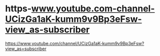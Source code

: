 # https-www.youtube.com-channel-UCizGa1aK-kumm9v9Bp3eFsw-view_as-subscriber
https://www.youtube.com/channel/UCizGa1aK-kumm9v9Bp3eFsw?view_as=subscriber
